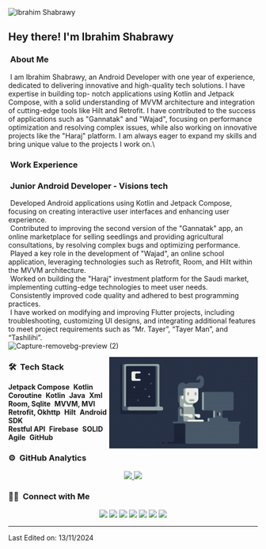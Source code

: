 ![Ibrahim Shabrawy](https://github.com/user-attachments/assets/8e536e15-fc51-4022-baaf-3456f3e79988)

<h2>Hey there! I'm Ibrahim Shabrawy</h2>

<!-- ## 👋 &nbsp;Hey there! I'm Aditya -->

### &nbsp;About Me
 &nbsp;I am Ibrahim Shabrawy, an Android Developer with one year of experience, dedicated to delivering innovative and high-quality tech solutions. I have expertise in building top-              notch applications using Kotlin and Jetpack Compose, with a solid understanding of MVVM architecture and integration of cutting-edge tools like Hilt and Retrofit. I have                 contributed to the success of applications such as "Gannatak" and "Wajad", focusing on performance optimization and resolving complex issues, while also working on innovative             projects like the "Haraj" platform. I am always eager to expand my skills and bring unique value to the projects I work on.\

### &nbsp;Work Experience
### &nbsp;Junior Android Developer - Visions tech
 &nbsp;Developed Android applications using Kotlin and Jetpack Compose, focusing on creating interactive user interfaces and enhancing user experience.\
 &nbsp;Contributed to improving the second version of the "Gannatak" app, an online marketplace for selling seedlings and providing agricultural consultations, by resolving complex bugs and optimizing performance.\
 &nbsp;Played a key role in the development of "Wajad", an online school application, leveraging technologies such as Retrofit, Room, and Hilt within the MVVM architecture.\
 &nbsp;Worked on building the "Haraj" investment platform for the Saudi market, implementing cutting-edge technologies to meet user needs.\
 &nbsp;Consistently improved code quality and adhered to best programming practices.\
 &nbsp;I have worked on modifying and improving Flutter projects, including troubleshooting, customizing UI designs, and integrating additional features to meet project requirements such as “Mr. Tayer”, “Tayer Man”, and “Tashilihi”.\
![Capture-removebg-preview (2)](https://github.com/user-attachments/assets/b39f6bce-36f5-4869-8f60-1f43f4d78501)

<img alt="Night Coding" src="https://raw.githubusercontent.com/AVS1508/AVS1508/master/assets/Night-Coding.gif" align="right"/>

### 🛠 &nbsp;Tech Stack

**Jetpack Compose**&nbsp;
**Kotlin Coroutine**&nbsp;
**Kotlin**&nbsp;
**Java**&nbsp;
**Xml**\
**Room, Sqlite**&nbsp;
**MVVM, MVI**&nbsp;
**Retrofit, Okhttp**&nbsp;
**Hilt**&nbsp;
**Android SDK**\
**Restful API**&nbsp;
**Firebase**&nbsp;
**SOLID**&nbsp;
**Agile**&nbsp;
**GitHub**


### ⚙️ &nbsp;GitHub Analytics

<p align="center">
<a href="https://github.com/AVS1508">
  <img height="180em" src="https://github-readme-stats-eight-theta.vercel.app/api?username=AVS1508&show_icons=true&theme=algolia&include_all_commits=true&count_private=true"/>
  <img height="180em" src="https://github-readme-stats-eight-theta.vercel.app/api/top-langs/?username=AVS1508&layout=compact&langs_count=8&theme=algolia"/>
</a>
</p>

### 🤝🏻 &nbsp;Connect with Me

<p align="center">
<a href="https://www.adityavsingh.com"><img src="https://img.shields.io/badge/-adityavsingh.com-3423A6?style=flat&logo=Google-Chrome&logoColor=white"/></a>
<a href="https://linkedin.com/in/AVS1508"><img src="https://img.shields.io/badge/-Aditya%20Vikram%20Singh-0077B5?style=flat&logo=Linkedin&logoColor=white"/></a>
<a href="mailto:avsingh@umass.edu"><img src="https://img.shields.io/badge/-avsingh@umass.edu-D14836?style=flat&logo=Gmail&logoColor=white"/></a>
<a href="https://instagram.com/adityavs_"><img src="https://img.shields.io/badge/-@adityavs__-E4405F?style=flat&logo=Instagram&logoColor=white"/></a>
<a href="https://facebook.com/AVS1508"><img src="https://img.shields.io/badge/-@AVS1508-1877F2?style=flat&logo=Facebook&logoColor=white"/></a>
<a href="https://www.pinterest.ca/AVS1508"><img src="https://img.shields.io/badge/-@AVS1508-BD081C?style=flat&logo=Pinterest&logoColor=white"/></a>
<a href="https://www.behance.net/AVS1508"><img src="https://img.shields.io/badge/-@AVS1508-1769FF?style=flat&logo=Behance&logoColor=white"/></a>
</p>

----

Last Edited on: 13/11/2024
